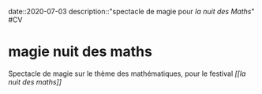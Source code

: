 date::2020-07-03
description::"spectacle de magie pour _la nuit des Maths_"
#CV
# magie nuit des maths
Spectacle de magie sur le thème des mathématiques, pour le festival _[[la nuit des maths]]_
